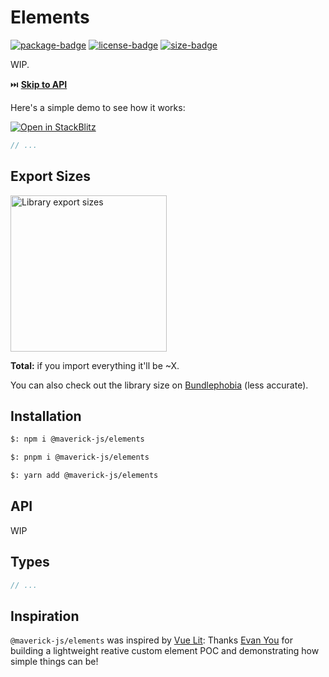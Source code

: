 # Elements

[![package-badge]][package]
[![license-badge]][license]
[![size-badge]][bundlephobia]

WIP.

⏭️ **[Skip to API](#api)**

Here's a simple demo to see how it works:

[![Open in StackBlitz](https://developer.stackblitz.com/img/open_in_stackblitz.svg)][stackblitz-demo]

```js
// ...
```

## Export Sizes

<img src="./export-sizes.png" alt="Library export sizes" width="250px" />

**Total:** if you import everything it'll be ~X.

You can also check out the library size on [Bundlephobia][bundlephobia] (less accurate).

## Installation

```bash
$: npm i @maverick-js/elements

$: pnpm i @maverick-js/elements

$: yarn add @maverick-js/elements
```

## API

WIP

## Types

```ts
// ...
```

## Inspiration

`@maverick-js/elements` was inspired by [Vue Lit][vue-lit]: Thanks [Evan You][twitter-evan-you] for
building a lightweight reative custom element POC and demonstrating how simple things can be!

[package]: https://www.npmjs.com/package/@maverick-js/elements
[package-badge]: https://img.shields.io/npm/v/@maverick-js/elements/latest
[license]: https://github.com/maverick-js/elements/blob/main/LICENSE
[license-badge]: https://img.shields.io/github/license/maverick-js/elements
[size-badge]: https://img.shields.io/bundlephobia/minzip/@maverick-js/elements@latest
[vue-lit]: https://github.com/yyx990803/vue-lit
[stackblitz-demo]: https://stackblitz.com/edit/maverick-elements?embed=1&file=index.ts&hideExplorer=1&hideNavigation=1&view=editor
[bundlephobia]: https://bundlephobia.com/package/@maverick-js/elements@latest
[twitter-evan-you]: https://twitter.com/youyuxi
